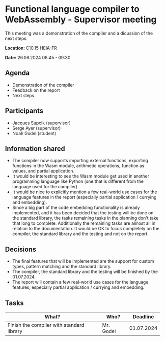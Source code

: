 # Functional language compiler to WebAssembly - Supervisor meeting

This meeting was a demonstration of the compiler and a dicussion of the next steps.

**Location:** C10.15 HEIA-FR

**Date:** 26.06.2024 08:45 - 09:30

## Agenda

* Demonstration of the compiler
* Feedback on the report
* Next steps

## Participants

* Jacques Supcik (supervisor)
* Serge Ayer (supervisor)
* Noah Godel (student)

## Information shared

* The compiler now supports importing external functions, exporting functions in the Wasm module, arithmetic operations, function as values, and partial application.
* It would be interesting to see the Wasm module get used in another programming language like Python (one that is different from the language used for the compiler).
* It would be nice to explicitly mention a few real-world use cases for the language features in the report (especially partial application / currying and embedding).
* Since a big part of the code embedding functionality is already implemented, and it has been decided that the testing will be done on the standard library, the tasks remaining tasks in the planning don't take that long to complete. Additionally the remaining tasks are almost all in relation to the documentation. It would be OK to focus completely on the compiler, the standard library and the testing and not on the report.

## Decisions

* The final features that will be implemented are the support for custom types, pattern matching and the standard library.
* The compiler, the standard library and the testing will be finished by the 01.07.2024.
* The report will contain a few real-world use cases for the language features, especially partial application / currying and embedding.

## Tasks

What?            | Who? | Deadline
---------------- | --- | ---
Finish the compiler with standard library | Mr. Godel | 01.07.2024
